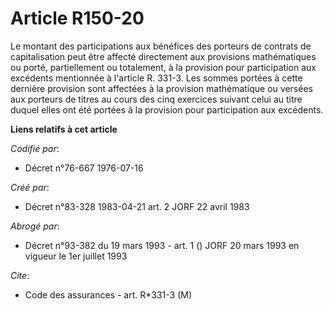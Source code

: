 # Article R150-20

Le montant des participations aux bénéfices des porteurs de contrats de capitalisation peut être affecté directement aux
provisions mathématiques ou porté, partiellement ou totalement, à la provision pour participation aux excédents mentionnée à
l'article R. 331-3. Les sommes portées à cette dernière provision sont affectées à la provision mathématique ou versées aux
porteurs de titres au cours des cinq exercices suivant celui au titre duquel elles ont été portées à la provision pour
participation aux excédents.

**Liens relatifs à cet article**

_Codifié par_:

  - Décret n°76-667 1976-07-16

_Créé par_:

  - Décret n°83-328 1983-04-21 art. 2 JORF 22 avril 1983

_Abrogé par_:

  - Décret n°93-382 du 19 mars 1993 - art. 1 () JORF 20 mars 1993 en vigueur le 1er juillet 1993

_Cite_:

  - Code des assurances - art. R*331-3 (M)
